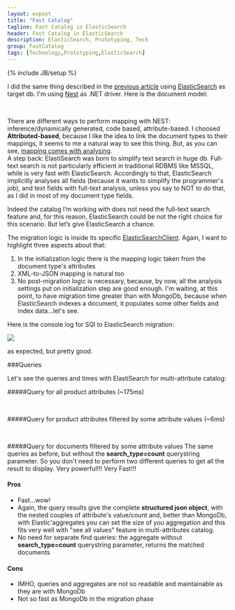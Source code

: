 ```yaml
---
layout: wvpost
title: "Fast Catalog"
tagline: Fast Catalog in ElasticSearch
header: Fast Catalog in ElasticSearch
description: ElasticSearch, Prototyping, Tech
group: FastCatalog
tags: [Technology,Prototyping,ElasticSearch]
---
```

{% include JB/setup %}

I did the same thing described in the <a href="{{ BASE_PATH }}/2015/06/22/fastcatalog-sql2mongo/" target="_blank">previous article</a> using <a href="https://www.elastic.co/" target="_blank">ElasticSearch</a> as target db. I'm using <a href="http://nest.azurewebsites.net/" target="_blank">Nest</a> as .NET driver. Here is the document model:

<script type="syntaxhighlighter" class="brush: csharp">
<![CDATA[
namespace SQL2Elastic.Models
{    
    [ElasticType]
    public class ESProduct
    {
        [ElasticProperty(Index = FieldIndexOption.NotAnalyzed, Type = FieldType.String)]
        public Guid Id { get; set; }
        [ElasticProperty(Index = FieldIndexOption.NotAnalyzed)]
        public string Code { get; set; }
        public string Description { get; set; }
        [ElasticProperty(Index = FieldIndexOption.NotAnalyzed)]
        public double Price { get; set; }
        [ElasticProperty(Index = FieldIndexOption.NotAnalyzed)]
        public long IdCategory { get; set; }
        [ElasticProperty(Index = FieldIndexOption.NotAnalyzed)]
        public IList<string> Synonims { get; set; }
        [ElasticProperty(Type = FieldType.Nested)]
        public IList<ProductAttribute> Attributes { get; set; }
    }

    [ElasticType]
    public class ProductAttribute
    {
        [ElasticProperty(Index = FieldIndexOption.NotAnalyzed)]
        public string Key { get; set; }
        [ElasticProperty(Index = FieldIndexOption.NotAnalyzed)]
        public string Value { get; set; }
    }
}
]]></script> 

There are different ways to perform mapping with NEST: inference/dynamically generated, code based, attribute-based. I choosed **Attributed-based**, because I like the idea to link the document types to their mappings, it seems to me a natural way to see this thing. But, as you can see, <a href="https://www.elastic.co/guide/en/elasticsearch/guide/current/mapping-analysis.html" target="_blank">mapping comes with analysing</a>. <br/>
A step back: ElastiSearch was born to simplify text search in huge db. Full-text search is not particularly efficient in traditional RDBMS like MSSQL, while is very fast with ElasticSearch. Accordingly to that, ElasticSearch implicitly analyses all fields (because it wants to simplify the programmer's job), and text fields with full-text analysis, unless you say to NOT to do that, as I did in most of my document type fields.

Indeed the catalog I’m working with does not need the full-text search feature and, for this reason, ElasticSearch could be not the right choice for this scenario. But let’s give ElasticSearch a chance.

The migration logic is inside its specific <a href="https://github.com/williamverdolini/FastCatalog/blob/master/Catalog/SQL2Elastic/Logic/ElasticSearchClient.cs" target="_blank">ElasticSearchClient</a>. Again, I want to highlight three aspects about that:

<ol>
<li>In the initialization logic there is the mapping logic taken from the document type's attributes</li>
<li>XML-to-JSON mapping is natural too

<script type="syntaxhighlighter" class="brush: csharp">
<![CDATA[
public void Save(SQLProduct dbProduct)
{
		Contract.Requires<ArgumentNullException>(dbProduct != null, "dbProduct");
		var product = new ESProduct
		{
				Id = Guid.NewGuid(),
				Code = dbProduct.Data.Code,
				Description = dbProduct.Data.Description,
				IdCategory = dbProduct.Data.IdCategory,
				Price = Math.Round(10 + rnd.NextDouble() * (1000 - 10), 2),
				Synonims = dbProduct.Synonims.ToStringList(),
				Attributes = dbProduct.Attributes.ToProductAttributes()
		};
		products.Add(product);
}
]]></script> 
</li>
<li>No post-migration logic is necessary, because, by now, all the analysis settings put on initialization step are good enough. I'm waiting, at this point, to have migration time greater than with MongoDb, because when ElasticSearch indexes a document, it populates some other fields and index data...let's see.</li>
</ol>

Here is the console log for SQl to ElasticSearch migration:

<img src="{{ BASE_PATH }}/images/fastcatalog/fastcatalog_elastic_console.png"  class="img-rounded"  /><br/>

as expected, but pretty good.

###Queries

Let's see the queries and times with ElastiSearch for multi-attribute catalog:

#####Query for all product attributes (~175ms)
<script type="syntaxhighlighter" class="brush: js">
<![CDATA[
GET /catalog/products/_search?search_type=count
{
  "aggs": {
    "multi_properties": {
      "nested": {
        "path": "attributes"
      },
      "aggs": {
        "all_properties": {
          "terms": {
            "field": "key",
            "size": 0,
            "order": {
              "_term": "asc"
            }
          },
          "aggs": {
            "all_values_per_property": {
              "terms": {
                "field": "value",
                "size": 10,
                "order": {
                  "_term": "asc"
                }
              }
            }
          }
        }
      }
    }
  }
}
]]></script> 

#####Query for product attributes filtered by some attribute values  (~6ms)
<script type="syntaxhighlighter" class="brush: js">
<![CDATA[
GET /catalog/products/_search?search_type=count
{
  "aggs": {
    "multi_properties": {
      "nested": {
        "path": "attributes"
      },
      "aggs": {
        "all_properties": {
          "terms": {
            "field": "key",
            "size": 0
          },
          "aggs": {
            "all_values_per_property": {
              "terms": {
                "field": "value",
                "size": 10
              }
            }
          }
        }
      }
    }
  },  
  "query": {
    "filtered": {
      "filter": {
        "bool": {
          "must": [
            {
              "nested": {
                "path": "attributes",
                "query": {
                  "bool": {
                    "must": [
                      {"term": {
                        "key": {
                          "value": "FORMATO"
                        }
                      }},
                      {"term": {
                        "value": {
                          "value": "0402 (1.0 x 0.5mm)"
                        }
                      }}
                    ]
                  }
                }
              }
            },
            {
              "nested": {
                "path": "attributes",
                "query": {
                  "bool": {
                    "must": [
                      {"term": {
                        "key": {
                          "value": "TOLLERANZA"
                        }
                      }},
                      {"terms": {
                        "value": ["± 0.01%","± 0.05%","± 0.1%"]
                      }
                       
                      }
                    ]
                  }
                }
              }
            },
            {
              "nested": {
                "path": "attributes",
                "query": {
                  "bool": {
                    "must": [
                      {"term": {
                        "key": {
                          "value": "TCR (ppm)"
                        }
                      }},
                      {"term": {
                        "value": {
                          "value": "5.0"
                        }
                      }}
                    ]
                  }
                }
              }
            }
          ]
        }
      }
    }
  }
}
]]></script> 

#####Query for documents filtered by some attribute values 
The same queries as before, but without the **search_type=count** querystring parameter. So you don't need to perform two different queries to get all the result to display. Very powerful!!! Very Fast!!!

<div class="col-md-6">
<h4>Pros</h4>
<ul>
<li>Fast...wow!</li>
<li>Again, the query results give the complete <b>structured json object</b>, with the nested couples of attribute's value/count and, better than MongoDb, with Elastic'aggregates you can set the size of you aggregation and this fits very well with "see all values" feature in multi-attributes catalog.</li>
<li>No need for separate find queries: the aggregate without <b>search_type=count</b> querystring parameter, returns the matched documents</li>
</ul>
</div>
<div class="col-md-6">
<h4>Cons</h4>
<ul>
<li>IMHO, queries and aggregates are not so readable and maintainable as they are with MongoDb</li>
<li>Not so fast as MongoDb in the migration phase</li>
</ul>
</div>
